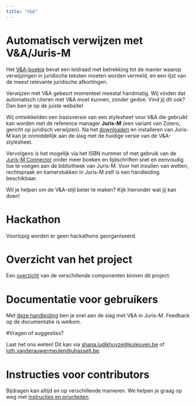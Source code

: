 ```yaml
---
title: "V&A"
---     
```


# Automatisch verwijzen met V&A/Juris-M

Het [V&A-boekje](https://www.verwijzingen-en-afkortingen.be) bevat een leidraad met betrekking tot de manier waarop verwijzingen in juridische teksten moeten worden vermeld, en een lijst van de meest relevante juridische afkortingen.

Verwijzen met V&A gebeurt momenteel meestal handmatig. Wij vinden dat automatisch citeren met V&A moet kunnen, zonder gedoe. Vind jij dit ook? Dan ben je op de juiste website!

Wij ontwikkelden een basisversie van een stylesheet voor V&A die gebruikt kan worden met de reference manager **Juris-M** (een variant van Zotero, gericht op juridisch verwijzen). Na het [downloaden](https://juris-m.github.io/release/) en installeren van Juris-M kan je onmiddellijk aan de slag met de huidige versie van de V&A-stylesheet.

Vervolgens is het mogelijk via het ISBN nummer of met gebruik van de [Juris-M Connector](https://juris-m.github.io/downloads) onder meer boeken en tijdschriften snel en eenvoudig toe te voegen aan de bibliotheek van Juris-M. Voor het invullen van wetten, rechtspraak en kamerstukken in Juris-M zelf is een handleiding beschikbaar.

Wil je helpen om de V&A-stijl beter te maken? Kijk hieronder wat jij kan doen!

# Hackathon

Voorlopig worden er geen hackathons georganiseerd. 

# Overzicht van het project

Een [overzicht](https://v-a-collaboration.github.io/v-en-a/pages/overview.html) van de verschillende componenten binnen dit project.

# Documentatie voor gebruikers

Met [deze handleiding](https://v-a-collaboration.github.io/v-en-a/pages/handleiding.html) ben je snel aan de slag met V&A in Juris-M. Feedback op de documentatie is welkom.

#Vragen of suggesties? 

Laat het ons weten! Dit kan via [shana.ludikhuyze@kuleuven.be](shana.ludikhuyze@kuleuven.be) of [loth.vanderauwermeulen@uhasselt.be](loth.vanderauwermeulen@uhasselt.be). 

# Instructies voor contributors

Bijdragen kan altijd en op verschillende manieren. We helpen je graag op weg met [instructies en prioriteiten](https://v-a-collaboration.github.io/v-en-a/pages/contributors.html).
